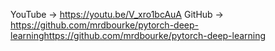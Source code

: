 YouTube -> https://youtu.be/V_xro1bcAuA
GitHub -> https://github.com/mrdbourke/pytorch-deep-learninghttps://github.com/mrdbourke/pytorch-deep-learning